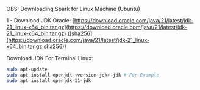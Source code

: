 OBS: Downloading Spark for Linux Machine (Ubuntu)

1 - Download JDK Oracle: [https://download.oracle.com/java/21/latest/jdk-21_linux-x64_bin.tar.gz](https://download.oracle.com/java/21/latest/jdk-21_linux-x64_bin.tar.gz) ([sha256](https://download.oracle.com/java/21/latest/jdk-21_linux-x64_bin.tar.gz.sha256))

Download JDK For Terminal Linux:

```bash
sudo apt-update
sudo apt install openjdk-<version-jdk>-jdk # For Example
sudo apt install openjdk-11-jdk
```